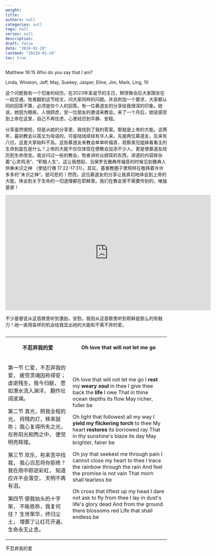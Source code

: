 ```yaml
---
weight: 
title: 
authors: null
categories: null
tags: null
series: null
description: 
draft: false
date: "2024-01-28"
lastmod: "20234-01-28"
toc: true
---
```


<!--more-->

Matthew 16:15 Who do you say that I am?

Linda, Winston, Jeff, May, Suekey, Jasper, Eline, Jim, Mark, Ling, 10

这个问题我有一个切身的经历。在2023年圣诞节的主日，掰饼聚会后大家围坐在一起交通。牧者翻到这节经文，问大家同样的问题。并且附加一个要求，大家都认同的回答不算，必须是你个人的回答。有一位慕道友的分享给我很深的印象。她说，她因为眼疾，人很顾虑，受一位朋友的邀请来教会。来了一个月后，她说感受到上帝在这里，自己不再忧虑，心里经历到平静、安稳。

分享虽然很短，但是从她的分享里，我找到了我的答案。那就是上帝的大能。这两年，最初教会以英文为母语的，可是陆陆续续有华人来。先是两位慕道友，后来有八位，这是大家始料不及。这些慕道友来教会单单听福音，观察弟兄姐妹看看主的生命到底在是什么？上帝的大能不仅仅体现在使教会加添不少人，更是使慕道友经历到生命改变。我访问过一些的教会，牧者讲听众顺耳的东西，讲道的内容掺杂着“心灵鸡汤”、“积极人生”。这让我想起，当保罗去雅典传福音的时候见到雅典人供奉未识之神 （使徒行傳 17:22-17:31）。其实，基督教圈子里照样在敬拜着许许多多的“未识之神”。挺可悲的！然而，这位慕道友的分享让我真切地体会到上帝的大能，体会到关于生命的一切道理都在耶稣里。我们在教会里不需要传别的，唯独基督！

<iframe width="640" height="360" src="https://www.youtube.com/embed/-MrcSKkqVUs?list=RD-MrcSKkqVUs" title="不忍弃我的爱 / O Love That Wilt Not Let Me Go" frameborder="0" allow="accelerometer; autoplay; clipboard-write; encrypted-media; gyroscope; picture-in-picture; web-share" allowfullscreen></iframe>

不少基督徒从这首歌里听到激励，安慰。我则从这首歌里听到耶稣是那么的有魅力！祂一直用各样的机会给我显出祂的大能和不离不弃的爱。

<table >
<caption style="text-align:left", align = "top"><b></b></caption>
<colgroup><col style="width: 40%" /><col style="width: 60%" />
</colgroup>
  <tr>
    <th><p>
不忍弃我的爱    
      </p></th>
    <th><p>
Oh love that will not let me go
      </p></th>
  </tr>
  <tr>
    <td><p>
第一节
仁爱，不忍弃我的爱，
疲劳灵魂因祢得安；
虚逝残生，我今归献，
愿如潦水流入渊洋，
翻作壮阔波澜。

第二节
真光，照我全程的光，
将残的灯，移来就祢；
我心复得所失之光，
在祢阳光和煦之中，
便觉明亮辉煌。

第三节
欢乐，祢来苦中找我，
我心岂忍将你拒绝？
我在雨中踪迹彩虹，
知道应许不会落空，
天明不再有泪。

第四节
使我抬头的十字架，
不皈依祢，我复何往？
生世荣华，终归尘土，
埋葬了让红花开遍，
生命永无止息。
      </p></td>
    <td><p>
Oh love that will not let me go
I <b>rest</b> my <b>weary soul</b> in thee
I give thee back the <b>life</b> I owe
That in thine ocean depths its flow
May richer, fuller be

Oh light that followest all my way
I <b>yield</b> <b>my flickering torch</b> to thee
My heart <b>restores</b> its borrowed ray
That in thy sunshine's blaze its day
May brighter, fairer be

Oh joy that seekest me through pain
I cannot close my heart to thee
I trace the rainbow through the rain
And feel the promise is not vain
That morn shall tearless be

Oh cross that liftest up my head
I dare not ask to fly from thee
I lay in dust's life's glory dead
And from the ground there blossoms red
Life that shall endless be
  </p></td>
  </tr>
</table>




不忍弃我的爱

